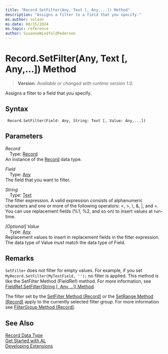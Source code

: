 ```yaml
---
title: "Record.SetFilter(Any, Text [, Any,...]) Method"
description: "Assigns a filter to a field that you specify."
ms.author: solsen
ms.date: 08/15/2024
ms.topic: reference
author: SusanneWindfeldPedersen
---
```

[//]: # (START>DO_NOT_EDIT)
[//]: # (IMPORTANT:Do not edit any of the content between here and the END>DO_NOT_EDIT.)
[//]: # (Any modifications should be made in the .xml files in the ModernDev repo.)
# Record.SetFilter(Any, Text [, Any,...]) Method
> **Version**: _Available or changed with runtime version 1.0._

Assigns a filter to a field that you specify.


## Syntax
```AL
 Record.SetFilter(Field: Any, String: Text [, Value: Any,...])
```
## Parameters
*Record*  
&emsp;Type: [Record](record-data-type.md)  
An instance of the [Record](record-data-type.md) data type.  

*Field*  
&emsp;Type: [Any](../any/any-data-type.md)  
The field that you want to filter.  

*String*  
&emsp;Type: [Text](../text/text-data-type.md)  
The filter expression. A valid expression consists of alphanumeric characters and one or more of the following operators: \<, \>, \\, &, &#124;, and =. You can use replacement fields (%1, %2, and so on) to insert values at run-time.  

*[Optional] Value*  
&emsp;Type: [Any](../any/any-data-type.md)  
Replacement values to insert in replacement fields in the filter expression. The data type of Value must match the data type of Field.  



[//]: # (IMPORTANT: END>DO_NOT_EDIT)

## Remarks

`SetFilter` does not filter for empty values. For example, if you set `MyRecord.SetFilter(MyTextField, '');` no filter is applied.
This method is like the SetFilter Method (FieldRef) method. For more information, see [FieldRef.SetFilter(String [, Any,...]) Method](../fieldref/fieldref-setfilter-method.md).
  
The filter set by the [SetFilter Method (Record)](record-setfilter-method.md) or the [SetRange Method (Record)](record-setrange-method.md) apply to the currently selected filter group. For more information see [FilterGroup Method (Record)](record-filtergroup-method.md).

## See Also

[Record Data Type](record-data-type.md)  
[Get Started with AL](../../devenv-get-started.md)  
[Developing Extensions](../../devenv-dev-overview.md)
